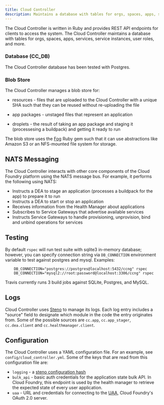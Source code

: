 ```yaml
---
title: Cloud Controller
description: Maintains a database with tables for orgs, spaces, apps, services, service instances, user roles, and more.
---
```


The Cloud Controller is written in Ruby and provides REST API endpoints for clients to access the system. The Cloud Controller maintains a database with tables for orgs, spaces, apps, services, service instances, user roles, and more.

### Database (CC_DB)

The Cloud Controller database has been tested with Postgres.

### Blob Store

The Cloud Controller manages a blob store for:

- resources - files that are uploaded to the Cloud Controller with a unique SHA such that they can be reused without re-uploading the file

- app packages - unstaged files that represent an application

- droplets - the result of taking an app package and staging it (processesing a buildpack) and getting it ready to run

The blob store uses the [Fog](http://fog.io/) Ruby gem such that it can use abstractions like Amazon S3 or an NFS-mounted file system for storage.

## NATS Messaging

The Cloud Controller interacts with other core components of the Cloud Foundry platform using the NATS message bus. For example, it performs the following using NATS:

- Instructs a DEA to stage an application (processes a buildpack for the app) to prepare it to run
- Instructs a DEA to start or stop an application
- Receives information from the Health Manager about applications
- Subscribes to Service Gateways that advertise available services
- Instructs Service Gateways to handle provisioning, unprovision, bind and unbind operations for services

## Testing

By default `rspec` will run test suite with sqlite3 in-memory database; however, you can specify connection string via `DB_CONNECTION` environment variable to test against postgres and mysql. Examples:

~~~
    DB_CONNECTION="postgres://postgres@localhost:5432/ccng" rspec
    DB_CONNECTION="mysql2://root:password@localhost:3306/ccng" rspec
~~~

Travis currently runs 3 build jobs against SQLite, Postgres, and MySQL.

## Logs

Cloud Controller uses [Steno](http://github.com/cloudfoundry/steno) to manage its logs.  Each log entry includes a "source" field to designate which module in the code the entry originates from.  Some of the possible sources are `cc.app`, `cc.app_stager`, `cc.dea.client` and `cc.healthmanager.client`.

## Configuration

The Cloud Controller uses a YAML configuration file. For an example, see `config/cloud_controller.yml`.  Some of the keys that are read from this configuration file are:

* `logging` - a [steno configuration hash](http://github.com/cloudfoundry/steno#from-yaml-file)
* `bulk_api` - basic auth credentials for the application state bulk API. In Cloud Foundry,
this endpoint is used by the health manager to retrieve the expected state of every user
application.
* `uaa` - URL and credentials for connecting to the [UAA](./uaa.html),
Cloud Foundry's OAuth 2.0 server.
